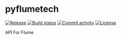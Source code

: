 # pyflumetech

[![Release](https://img.shields.io/github/v/release/jeeftor/pyflumetech)](https://img.shields.io/github/v/release/jeeftor/pyflumetech)
[![Build status](https://img.shields.io/github/workflow/status/jeeftor/pyflumetech/merge-to-main)](https://img.shields.io/github/workflow/status/jeeftor/pyflumetech/merge-to-main)
[![Commit activity](https://img.shields.io/github/commit-activity/m/jeeftor/pyflumetech)](https://img.shields.io/github/commit-activity/m/jeeftor/pyflumetech)
[![License](https://img.shields.io/github/license/jeeftor/pyflumetech)](https://img.shields.io/github/license/jeeftor/pyflumetech)

API For Flume